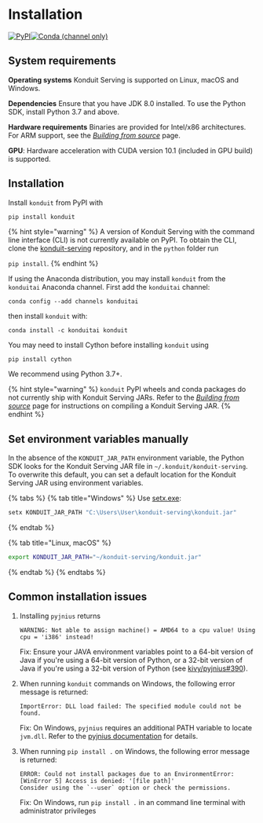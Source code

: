 # Installation

[![PyPI](https://img.shields.io/pypi/v/konduit?style=for-the-badge)](https://pypi.org/project/konduit/0.1.2/)[![Conda \(channel only\)](https://img.shields.io/conda/vn/konduitai/konduit?color=%233EB049&style=for-the-badge)](https://anaconda.org/konduitai/konduit)

## System requirements

**Operating systems** Konduit Serving is supported on Linux, macOS and Windows.

**Dependencies** Ensure that you have JDK 8.0 installed. To use the Python SDK, install Python 3.7 and above.

**Hardware requirements** Binaries are provided for Intel/x86 architectures. For ARM support, see the [_Building from source_](building-from-source.md#manual-build) page. 

**GPU**: Hardware acceleration with CUDA version 10.1 (included in GPU build) is supported. 

## Installation

Install `konduit` from PyPI with

```bash
pip install konduit 
```

{% hint style="warning" %}
A version of Konduit Serving with the command line interface \(CLI\) is not currently available on PyPI. To obtain the CLI, clone the [konduit-serving](https://github.com/KonduitAI/konduit-serving) repository, and in the `python` folder run

`pip install`.
{% endhint %}

If using the Anaconda distribution, you may install `konduit` from the `konduitai` Anaconda channel. First add the `konduitai` channel: 

```text
conda config --add channels konduitai
```

then install `konduit` with:

```text
conda install -c konduitai konduit
```

You may need to install Cython before installing `konduit` using

```text
pip install cython
```

We recommend using Python 3.7+.



{% hint style="warning" %}
`konduit` PyPI wheels and conda packages do not currently ship with Konduit Serving JARs. Refer to the [_Building from source_](building-from-source.md#manual-build) page for instructions on compiling a Konduit Serving JAR. 
{% endhint %}

## Set environment variables manually

In the absence of the `KONDUIT_JAR_PATH` environment variable, the Python SDK looks for the Konduit Serving JAR file in `~/.konduit/konduit-serving`. To overwrite this default, you can set a default location for the Konduit Serving JAR using environment variables.

{% tabs %}
{% tab title="Windows" %}
Use [setx.exe](https://docs.microsoft.com/en-us/windows-server/administration/windows-commands/setx):

```bash
setx KONDUIT_JAR_PATH "C:\Users\User\konduit-serving\konduit.jar"
```
{% endtab %}

{% tab title="Linux, macOS" %}
```bash
export KONDUIT_JAR_PATH="~/konduit-serving/konduit.jar"
```
{% endtab %}
{% endtabs %}

## Common installation issues

1. Installing `pyjnius` returns

   ```text
   WARNING: Not able to assign machine() = AMD64 to a cpu value! Using cpu = 'i386' instead!
   ```

   Fix: Ensure your JAVA environment variables point to a 64-bit version of Java if you're using a 64-bit version of Python, or a 32-bit version of Java if you're using a 32-bit version of Python (see [kivy/pyjnius#390](https://github.com/kivy/pyjnius/issues/390)). 

2. When running `konduit` commands on Windows, the following error message is returned:

   ```text
   ImportError: DLL load failed: The specified module could not be found.
   ```

   Fix: On Windows, `pyjnius` requires an additional PATH variable to locate `jvm.dll`. Refer to the [pyjnius documentation](https://pyjnius.readthedocs.io/en/stable/installation.html#installation-for-windows) for details.
   
3. When running `pip install .` on Windows, the following error message is returned:

   ```text
   ERROR: Could not install packages due to an EnvironmentError: [WinError 5] Access is denied: '[file path]'
   Consider using the `--user` option or check the permissions.
   ```
   
   Fix: On Windows, run `pip install .` in an command line terminal with administrator privileges
